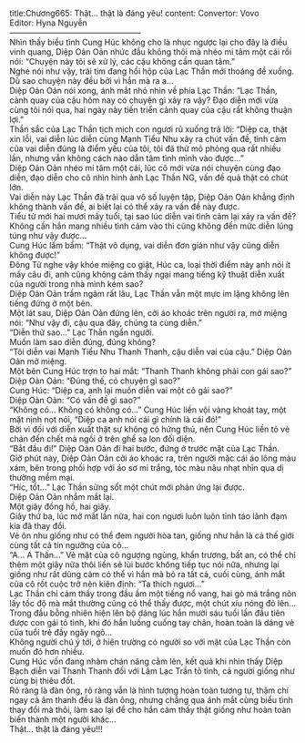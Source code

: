 title:Chương665: Thật… thật là đáng yêu!
content:
Convertor: Vovo<br>Editor: Hyna Nguyễn<br>————————————————–<br>Nhìn thấy biểu tình Cung Húc không cho là nhục ngược lại cho đây là điều vinh quang, Diệp Oản Oản nhức đầu không thôi mà nhéo mi tâm một cái rồi nói: “Chuyện này tôi sẽ xử lý, các cậu không cần quan tâm.”<br>Nghe nói như vậy, trái tim đang hồi hộp của Lạc Thần mới thoáng để xuống.<br>Dù sao chuyện này đều bởi vì hắn mà ra a…<br>Diệp Oản Oản nói xong, ánh mắt nhỏ nhìn về phía Lạc Thần: “Lạc Thần, cảnh quay của cậu hôm nay có chuyện gì xảy ra vậy? Đạo diễn mới vừa cùng tôi nói qua, hai ngày này tiến triển cảnh quay của cậu rất không thuận lợi.”<br>Thần sắc của Lạc Thần tịch mịch con ngươi rũ xuống trả lời: “Diệp ca, thật xin lỗi, vai diễn lúc diễn cùng Mạnh Tiểu Nhu xảy ra chút vấn đề, tình cảm của vai diễn đúng là điểm yếu của tôi, tôi đã thử mô phỏng qua rất nhiều lần, nhưng vẫn không cách nào dẫn tâm tình mình vào được…”<br>Diệp Oản Oản nhéo mi tâm một cái, lúc cô mới vừa nói chuyện cùng đạo diễn, đạo diễn cho cô nhìn hình ảnh Lạc Thần NG, vấn đề quả thật có chút lớn.<br>Vai diễn này Lạc Thần đã trải qua vô số luyện tập, Diệp Oản Oản khẳng định không thành vấn đề, ai biết lại có thể xảy ra vấn đề này được.<br>Tiểu tử mới hai mươi mấy tuổi, tại sao lúc diễn vai tình cảm lại xảy ra vấn đề?<br>Không cần hắn mang nhiều tình cảm vào thì cũng không đến mức diễn lúng túng như vậy được…<br>Cung Húc lẩm bẩm: “Thật vô dụng, vai diễn đơn giản như vậy cũng diễn không được!”<br>Đông Tử nghe vậy khóe miệng co giật, Húc ca, loại thời điểm này anh nói ít mấy câu đi, anh cũng không cảm thấy ngại mang tiếng kỹ thuật diễn xuất của người trong nhà mình kém sao?<br>Diệp Oản Oản trầm ngâm rất lâu, Lạc Thần vẫn một mực im lặng không lên tiếng đứng ở một bên.<br>Một lát sau, Diệp Oản Oản đứng lên, cởi áo khoác trên người ra, mở miệng nói: “Như vậy đi, cậu qua đây, chúng ta cùng diễn.”<br>“Diễn thử sao…” Lạc Thần ngẩn người.<br>Muốn làm sao diễn đúng, đúng không?<br>“Tôi diễn vai Mạnh Tiểu Nhu Thanh Thanh, cậu diễn vai của cậu.” Diệp Oản Oản mở miệng.<br>Một bên Cung Húc trợn to hai mắt: “Thanh Thanh không phải con gái sao?”<br>Diệp Oản Oản: “Đúng thế, có chuyện gì sao?”<br>Cung Húc: “Diệp ca, anh lại muốn diễn vai một cô gái sao?”<br>Diệp Oản Oản: “Có vấn đề gì sao?”<br>“Không có… Không có không có…” Cung Húc liền vội vàng khoát tay, một mặt nịnh nọt nói, “Diệp ca anh nói cái gì chính là cái đó!”<br>Bởi vì đối với diễn xuất thật sự không có hứng thú, nên Cung Húc liền tỏ vẻ chán đến chết mà ngồi ở trên ghế sa lon đối diện.<br>“Bắt đầu đi!” Diệp Oản Oản đi hai bước, đứng ở trước mặt của Lạc Thần.<br>Giờ phút này, Diệp Oản Oản cởi áo khoác ra, trên người mặc cái áo lông màu xám, bên trong phối hợp với áo sơ mi trắng, tóc màu nâu nhạt nhìn qua dị thường mềm mại.<br>“Híc, tốt…” Lạc Thần sửng sốt một chút mới phản ứng lại được.<br>Diệp Oản Oản nhắm mắt lại.<br>Một giây đồng hồ, hai giây.<br>Giây thứ ba, lúc mở mắt lần nữa, hai con ngươi luôn luôn tỉnh táo lãnh đạm kia đã thay đổi.<br>Vẻ ôn nhu giống như có thể đem người hòa tan, giống như hắn là cả thế giới cùng tất cả tín ngưỡng của cô…<br>“A… A Thần…” Vẻ mặt của cô ngượng ngùng, khẩn trương, bất an, có thể chỉ thêm một giây nữa thôi liền sẽ lùi bước không tiếp tục nói nữa, nhưng lại giống như rất dũng cảm có thể vì hắn mà bỏ ra tất cả, cuối cùng, ánh mắt của cô rốt cuộc trở nên kiên định: “Ta thích ngươi…”<br>Lạc Thần chỉ cảm thấy trong đầu ầm một tiếng nổ vang, hai gò má trắng nõn lấy tốc độ mà mắt thường cũng có thể thấy được, một chút xíu nóng đỏ lên…<br>Trong đầu bỗng nhiên hiện lên bộ dáng lúc hắn mười sáu tuổi lần đầu tiên được con gái tỏ tình, khi đó hắn luống cuống tay chân, hoàn toàn là dáng vẻ của tuổi trẻ đầy ngây ngô…<br>Không người chú ý tới, ở hiện trường có người so với mặt của Lạc Thần còn muốn đỏ hơn nhiều.<br>Cung Húc vốn đang nhàm chán nâng cằm lên, kết quả khi nhìn thấy Diệp Bạch diễn vai Thanh Thanh đối với Lâm Lạc Trần tỏ tình, cả người giống như cùng bị thiêu đốt.<br>Rõ ràng là đàn ông, rõ ràng vẫn là hình tượng hoàn toàn tương tự, thậm chí ngay cả âm thanh đều là đàn ông, nhưng chẳng qua ánh mắt cùng biểu tình thay đổi mà thôi, làm sao lại để cho hắn cảm thấy thật giống như hoàn toàn biến thành một người khác…<br>Thật… thật là đáng yêu!!!